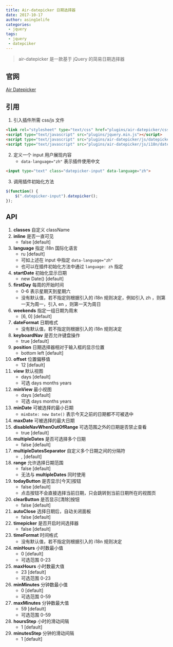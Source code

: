 ```yaml
---
title: Air-datepicker 日期选择器
date: 2017-10-17
author: asing1elife
categories:
 - jquery
tags:
 - jquery
 - datepciker
---
```

> air-datepicker 是一款基于 jQuery 的简易日期选择器  

## 官网
[Air Datepicker](http://t1m0n.name/air-datepicker/docs/)

## 引用
1. 引入插件所需 css/js 文件

```html
<link rel="stylesheet" type="text/css" href="plugins/air-datepicker/css/datepicker.min.css">
<script type="text/javascript" src="plugins/jquery.min.js"></script>
<script type="text/javascript" src="plugins/air-datepicker/js/datepicker.js"></script>
<script type="text/javascript" src="plugins/air-datepicker/js/i18n/datepicker.zh.js"></script>
```
2. 定义一个 input 用户展现内容
	* `data-language="zh"` 表示插件使用中文

```html
<input type="text" class="datepicker-input" data-language="zh">
```
3. 调用插件初始化方法

```js
$(function() {
    $(".datepicker-input").datepicker();
});
```

## API
1. **classes** 自定义 className
2. **inline** 是否一直可见
	* false [default]
3. **language** 指定 i18n 国际化语言
	* ru [default]
	* 可如上述在 input 中指定 `data-language="zh"`
	* 也可以在插件初始化方法中通过 `language: zh` 指定
4. **startDate** 初始化显示日期
	* new Date() [default]
5. **firstDay** 每周的开始时间
	* 0-6 表示星期天到星期六
	* 没有默认值，若不指定则根据引入的 i18n 规则决定，例如引入 zh ，则第一天为周一，引入 en ，则第一天为周日
6. **weekends** 指定一组日期为周末
	* [6, 0] [default]
7. **dateFormat** 日期格式
	* 没有默认值，若不指定则根据引入的 i18n 规则决定
8. **keyboardNav**  是否允许键盘操作
	* true [default]
9. **position** 日期选择器相对于输入框的显示位置
	* bottom left [default]
10. **offset** 位置偏移值
	* 12 [default]
11. **view** 默认视图
	* days [default]
	* 可选 days months years
12. **minView** 最小视图
	* days [default]
	* 可选 days months years
13. **minDate** 可被选择的最小日期
	* `minDate: new Date()` 表示今天之前的日期都不可被选中
14. **maxDate** 可被选择的最大日期
15. **disableNavWhenOutOfRange** 可选范围之外的日期是否禁止查看
	* true [default] 
16. **multipleDates** 是否可选择多个日期
	* false [default]
17. **multipleDatesSeparator** 自定义多个日期之间的分隔符
	* , [default]
18. **range** 允许选择日期范围
	* false [default]
	* 无法与 **multipleDates** 同时使用
19. **todayButton** 是否显示[今天]按钮
	* false [default]
	* 点击按钮不会直接选择当前日期，只会跳转到当前日期所在的视图页
20. **clearButton** 是否显示[清除]按钮
	* false [default]
21. **autoClose** 选择日期后，自动关闭面板
	* false [default]
22. **timepicker** 是否开启时间选择器
	* false [default]
23. **timeFormat** 时间格式
	* 没有默认值，若不指定则根据引入的 i18n 规则决定
24. **minHours** 小时数最小值
	* 0 [default]
	* 可选范围 0-23 
25. **maxHours** 小时数最大值
	* 23 [default]
	* 可选范围 0-23 
26. **minMinutes** 分钟数最小值
	* 0 [default]
	* 可选范围 0-59
27. **maxMinutes** 分钟数最大值
	* 59 [default]
	* 可选范围 0-59
28. **hoursStep** 小时的滑动间隔
	* 1 [default]
29. **minutesStep** 分钟的滑动间隔
	* 1 [default]